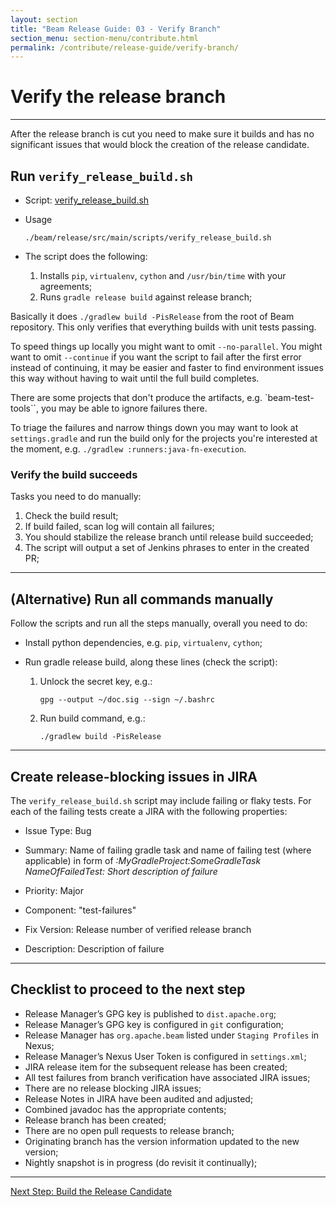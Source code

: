 ```yaml
---
layout: section
title: "Beam Release Guide: 03 - Verify Branch"
section_menu: section-menu/contribute.html
permalink: /contribute/release-guide/verify-branch/
---
```

<!--
Licensed under the Apache License, Version 2.0 (the "License");
you may not use this file except in compliance with the License.
You may obtain a copy of the License at

http://www.apache.org/licenses/LICENSE-2.0

Unless required by applicable law or agreed to in writing, software
distributed under the License is distributed on an "AS IS" BASIS,
WITHOUT WARRANTIES OR CONDITIONS OF ANY KIND, either express or implied.
See the License for the specific language governing permissions and
limitations under the License.
-->

# Verify the release branch

*****

After the release branch is cut you need to make sure it builds and has no significant issues that would block the
creation of the release candidate.


## Run `verify_release_build.sh`
* Script: [verify_release_build.sh](https://github.com/apache/beam/blob/master/release/src/main/scripts/verify_release_build.sh)

* Usage

  ```
  ./beam/release/src/main/scripts/verify_release_build.sh
  ```

* The script does the following:
  1. Installs ```pip```, ```virtualenv```, ```cython``` and ```/usr/bin/time``` with your agreements;
  2. Runs ```gradle release build``` against release branch;

Basically it does `./gradlew build -PisRelease` from the root of Beam repository.
This only verifies that everything builds with unit tests passing.

To speed things up locally you might want to omit `--no-parallel`.
You might want to omit `--continue` if you want the script to fail after the first error instead of continuing,
it may be easier and faster to find environment issues this way without having to wait until the full build completes.

There are some projects that don't produce the artifacts, e.g. `beam-test-tools``, you may be able to
ignore failures there.

To triage the failures and narrow things down you may want to look at `settings.gradle` and run the build only for the
projects you're interested at the moment, e.g. `./gradlew :runners:java-fn-execution`. 



### Verify the build succeeds

Tasks you need to do manually:
  1. Check the build result;
  2. If build failed, scan log will contain all failures;
  3. You should stabilize the release branch until release build succeeded;
  4. The script will output a set of Jenkins phrases to enter in the created PR;

*****

## (Alternative) Run all commands manually

Follow the scripts and run all the steps manually, overall you need to do:

* Install python dependencies, e.g. `pip`, `virtualenv`, `cython`;

* Run gradle release build, along these lines (check the script):

  1. Unlock the secret key, e.g.:

     ```
     gpg --output ~/doc.sig --sign ~/.bashrc
     ```

  1. Run build command, e.g.:

     ```
     ./gradlew build -PisRelease
     ```


*****


## Create release-blocking issues in JIRA

The `verify_release_build.sh` script may include failing or flaky tests. For each of the failing tests create a JIRA with the following properties:

* Issue Type: Bug

* Summary: Name of failing gradle task and name of failing test (where applicable) in form of *:MyGradleProject:SomeGradleTask NameOfFailedTest: Short description of failure*

* Priority: Major

* Component: "test-failures"

* Fix Version: Release number of verified release branch

* Description: Description of failure


*****

## Checklist to proceed to the next step

* Release Manager’s GPG key is published to `dist.apache.org`;
* Release Manager’s GPG key is configured in `git` configuration;
* Release Manager has `org.apache.beam` listed under `Staging Profiles` in Nexus;
* Release Manager’s Nexus User Token is configured in `settings.xml`;
* JIRA release item for the subsequent release has been created;
* All test failures from branch verification have associated JIRA issues;
* There are no release blocking JIRA issues;
* Release Notes in JIRA have been audited and adjusted;
* Combined javadoc has the appropriate contents;
* Release branch has been created;
* There are no open pull requests to release branch;
* Originating branch has the version information updated to the new version;
* Nightly snapshot is in progress (do revisit it continually);



**********

<a class="button button--primary" href="{{'/contribute/release-guide/build-candidate/'|prepend:site.baseurl}}">Next Step: Build the Release Candidate</a>
